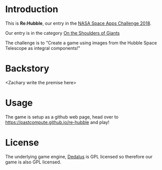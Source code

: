 # Introduction

This is **Re:Hubble**, our entry in the [NASA Space Apps Challenge 2018](https://2018.spaceappschallenge.org).

Our entry is in the category [On the Shoulders of Giants](https://2018.spaceappschallenge.org/challenges/universe-beauty-and-wonder/shoulders-giants/details)

The challenge is to "Create a game using images from the Hubble Space Telescope as integral components!"

# Backstory

\<Zachary write the premise here>

# Usage

The game is setup as a github web page, head over to https://pastcompute.github.io/re-hubble and play!

# License

The underlying game engine, [Dedalus](https://github.com/pistacchio/Dedalus) is GPL licensed so therefore our game is also GPL licensed.
